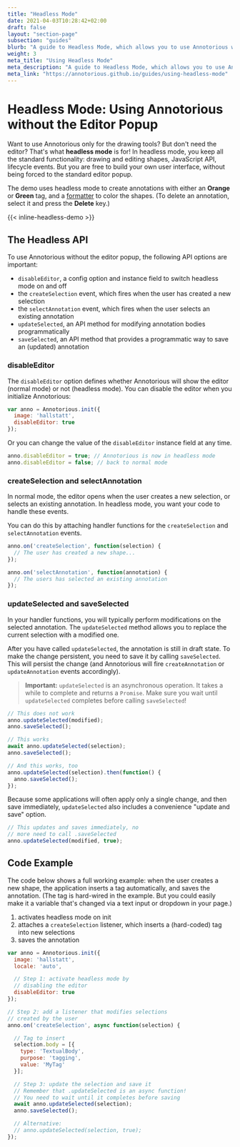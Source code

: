 ```yaml
---
title: "Headless Mode"
date: 2021-04-03T10:28:42+02:00
draft: false
layout: "section-page"
subsection: "guides"
blurb: "A guide to Headless Mode, which allows you to use Annotorious without the editor popup."
weight: 3
meta_title: "Using Headless Mode"
meta_description: "A guide to Headless Mode, which allows you to use Annotorious without the editor popup."
meta_link: "https://annotorious.github.io/guides/using-headless-mode"
---
```


# Headless Mode: Using Annotorious without the Editor Popup

Want to use Annotorious only for the drawing tools? But don't need 
the editor? That's what __headless mode__ is for! In headless mode, you keep 
all the standard functionality: drawing and editing shapes, JavaScript API, 
lifecycle events. But you are free to build your own user interface, without being 
forced to the standard editor popup.  

The demo uses headless mode to create annotations with either an __Orange__
or __Green__ tag, and a [formatter](/annotorious/api-docs/annotorious/#formatters)
to color the shapes. (To delete an annotation, select it and press the __Delete__ key.)

{{< inline-headless-demo >}}

## The Headless API

To use Annotorious without the editor popup, the following API options are 
important:

- `disableEditor`, a config option and instance field to switch headless mode
  on and off
- the `createSelection` event, which fires when the user has created a new selection
- the `selectAnnotation` event, which fires when the user selects an existing annotation
- `updateSelected`, an API method for modifying annotation bodies programmatically
- `saveSelected`, an API method that provides a programmatic way to save an (updated)
  annotation

### disableEditor

The `disableEditor` option defines whether Annotorious will show the editor (normal mode)
or not (headless mode). You can disable the editor when you initialize Annotorious:

```js
var anno = Annotorious.init({
  image: 'hallstatt',
  disableEditor: true
});
```

Or you can change the value of the `disableEditor` instance field at any time.

```js
anno.disableEditor = true; // Annotorious is now in headless mode
anno.disableEditor = false; // back to normal mode
```

### createSelection and selectAnnotation

In normal mode, the editor opens when the user creates a new selection, or selects
an existing annotation. In headless mode, you want your code to handle these events.

You can do this by attaching handler functions for the `createSelection` and `selectAnnotation` 
events.

```js
anno.on('createSelection', function(selection) {
  // The user has created a new shape...
});

anno.on('selectAnnotation', function(annotation) {
  // The users has selected an existing annotation
});
```

### updateSelected and saveSelected

In your handler functions, you will typically perform modifications on the
selected annotation. The `updateSelected` method allows you to replace the 
current selection with a modified one.

After you have called `updateSelected`, the annotation is still in draft state.
To make the change persistent, you need to save it by calling `saveSelected`.
This will persist the change (and Annotorious will fire `createAnnotation` or 
`updateAnnotation` events accordingly).

> __Important:__ `updateSelected` is an asynchronous operation. It takes a while
> to complete and returns a `Promise`. Make sure you wait until `updateSelected`
> completes before calling `saveSelected`!

```js
// This does not work
anno.updateSelected(modified);
anno.saveSelected();

// This works
await anno.updateSelected(selection);
anno.saveSelected();

// And this works, too
anno.updateSelected(selection).then(function() {
  anno.saveSelected();
});
```

Because some applications will often apply only a single change, and then save immediately,
`updateSelected` also includes a convenience "update and save" option.

```js
// This updates and saves immediately, no
// more need to call .saveSelected
anno.updateSelected(modified, true);
```

## Code Example

The code below shows a full working example: when the user 
creates a new shape, the application inserts a tag automatically, and 
saves the annotation.  (The tag is hard-wired in the example. But you could 
easily make it a variable that's changed via a text input or dropdown in 
your page.) 

1. activates headless mode on init
2. attaches a `createSelection` listener, which inserts a (hard-coded) tag into new selections
3. saves the annotation

```js
var anno = Annotorious.init({
  image: 'hallstatt',
  locale: 'auto',

  // Step 1: activate headless mode by 
  // disabling the editor
  disableEditor: true
});

// Step 2: add a listener that modifies selections
// created by the user
anno.on('createSelection', async function(selection) {

  // Tag to insert
  selection.body = [{
    type: 'TextualBody',
    purpose: 'tagging',
    value: 'MyTag'
  }];

  // Step 3: update the selection and save it
  // Remember that .updateSelected is an async function!
  // You need to wait until it completes before saving
  await anno.updateSelected(selection);
  anno.saveSelected();

  // Alternative:
  // anno.updateSelected(selection, true);
});
```
